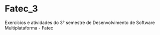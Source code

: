# Fatec_3
Exercícios e atividades do 3° semestre de Desenvolvimento de Software Multiplataforma - Fatec
